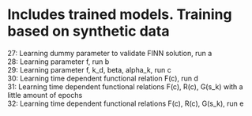 # Includes trained models. Training based on synthetic data

27: Learning dummy parameter to validate FINN solution,                 run a<br />
28: Learning parameter f,                                               run b<br />
29: Learning parameter f, k_d, beta, alpha_k,                           run c<br />
30: Learning time dependent functional relation F(c),                   run d<br />
31: Learning time dependent functional relations F(c), R(c), G(s_k) with a little amount of epochs<br />
32: Learning time dependent functional relations F(c), R(c), G(s_k),    run e<br />
